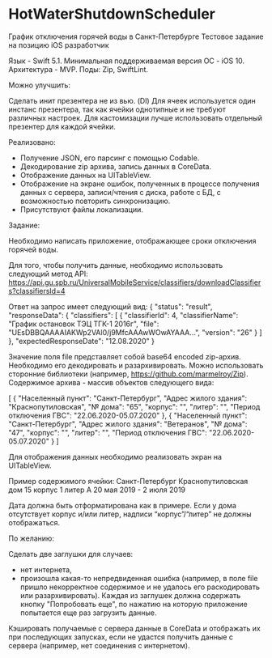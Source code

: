 # HotWaterShutdownScheduler
График отключения горячей воды в Санкт-Петербурге
Тестовое задание на позицию iOS разработчик

Язык - Swift 5.1.
Минимальная поддерживаемая версия ОС - iOS 10.
Архитектура - MVP.
Поды: Zip, SwiftLint.

Можно улучшить:

Сделать инит презентера не из вью. (DI)
Для ячеек используется один инстанс презентера, так как ячейки однотипные и не требуют различных настроек. 
Для кастомизации лучше использовать отдельный презентер для каждой ячейки.

Реализовано:
 - Получение JSON, его парсинг с помощью Codable.
 - Декодирование zip архива, запись данных в CoreData.
 - Отображение данных на UITableView.
 - Отображение на экране ошибок, полученных в процессе получения данных с сервера, записи/чтения с диска, работе с БД, с возможностью повторить синхронизацию.
 - Присутствуют файлы локализации.
 
Задание:

Необходимо написать приложение, отображающее сроки отключения горячей воды.

Для того, чтобы получить данные, необходимо использовать следующий метод API:
https://api.gu.spb.ru/UniversalMobileService/classifiers/downloadClassifiers?classifiersId=4

Ответ на запрос имеет следующий вид: 
{
  "status": "result",
  "responseData": {
    "classifiers": [
      {
        "classifierId": 4,
        "classifierName": "График остановок ТЭЦ ТГК-1 2016г",
        "file": "UEsDBBQAAAAIAKWp2VAl0/j9MfcAAAwWOwAYAAA...",
        "version": "26"
      }
    ]
  },
  "expectedResponseDate": "12.08.2020"
}

Значение поля file представляет собой base64 encoded zip-архив. 
Необходимо его декодировать и разархивировать. 
Можно использовать сторонние библиотеки (например, https://github.com/marmelroy/Zip).
Содержимое архива - массив объектов следующего вида:

[
  {
    "Населенный пункт": "Санкт-Петербург",
    "Адрес жилого здания": "Краснопутиловская",
    "№ дома": "65",
    "корпус": "",
    "литер": "",
    "Период отключения ГВС": "22.06.2020-05.07.2020"
  },
  {
    "Населенный пункт": "Санкт-Петербург",
    "Адрес жилого здания": "Ветеранов",
    "№ дома": "47",
    "корпус": "",
    "литер": "",
    "Период отключения ГВС": "22.06.2020-05.07.2020"
  }
]

Для отображения данных необходимо реализовать экран на UITableView.

Пример содержимого ячейки:
Санкт-Петербург
Краснопутиловская
дом 15 корпус 1 литер А
20 мая 2019 - 2 июля 2019

Дата должна быть отформатирована как в примере.
Если у дома отсутствует корпус и/или литер, надписи “корпус”/“литер” не должны отображаться.



По желанию:

Сделать две заглушки для случаев:
- нет интернета,
- произошла какая-то непредвиденная ошибка (например, в поле file пришло некорректное содержимое и не удалось его раскодировать или разархивировать).
Каждая из заглушек должна содержать кнопку "Попробовать еще", по нажатию на которую приложение попытается еще раз загрузить данные.

Кэшировать получаемые с сервера данные в CoreData и отображать их при последующих запусках, если не удастся получить данные с сервера (например, нет соединения с интернетом).
